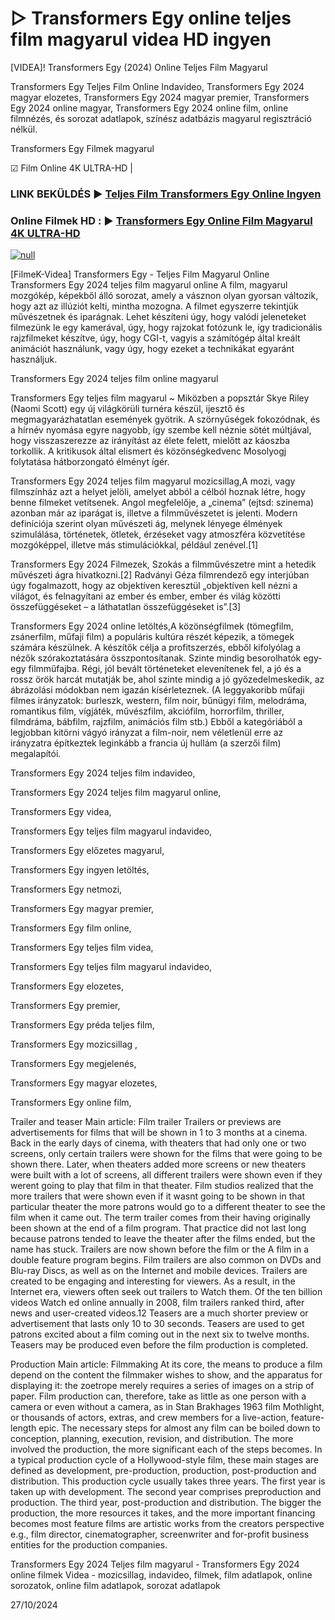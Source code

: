 # ▷ Transformers Egy online teljes film magyarul videa HD ingyen




[VIDEA]! Transformers Egy (2024) Online Teljes Film Magyarul

Transformers Egy Teljes Film Online Indavideo, Transformers Egy 2024 magyar elozetes, Transformers Egy 2024 magyar premier, Transformers Egy 2024 online magyar, Transformers Egy 2024 online film, online filmnézés, és sorozat adatlapok, színész adatbázis magyarul regisztráció nélkül.

Transformers Egy Filmek magyarul

☑ Film Online 4K ULTRA-HD |

### LINK BEKÜLDÉS ▶️ [Teljes Film Transformers Egy Online Ingyen](https://t.co/yPzr1fJK5Q)

### Online Filmek HD : ▶️ [Transformers Egy Online Film Magyarul 4K ULTRA-HD](https://t.co/yPzr1fJK5Q)

[![null](https://static.wixstatic.com/media/855a25_043b5abeb4ae4d35ac003198e7fe56ed~mv2.gif)](https://t.co/yPzr1fJK5Q)

[FilmeK-Videa] Transformers Egy - Teljes Film Magyarul Online Transformers Egy 2024 teljes film magyarul online A film, magyarul mozgókép, képekből álló sorozat, amely a vásznon olyan gyorsan változik, hogy azt az illúziót kelti, mintha mozogna. A filmet egyszerre tekintjük művészetnek és iparágnak. Lehet készíteni úgy, hogy valódi jeleneteket filmezünk le egy kamerával, úgy, hogy rajzokat fotózunk le, így tradicionális rajzfilmeket készítve, úgy, hogy CGI-t, vagyis a számítógép által kreált animációt használunk, vagy úgy, hogy ezeket a technikákat egyaránt használjuk.

Transformers Egy 2024 teljes film online magyarul

Transformers Egy teljes film magyarul ~ Miközben a popsztár Skye Riley (Naomi Scott) egy új világkörüli turnéra készül, ijesztő és megmagyarázhatatlan események gyötrik. A szörnyűségek fokozódnak, és a hírnév nyomása egyre nagyobb, így szembe kell néznie sötét múltjával, hogy visszaszerezze az irányítást az élete felett, mielőtt az káoszba torkollik. A kritikusok által elismert és közönségkedvenc Mosolyogj folytatása hátborzongató élményt ígér.

Transformers Egy 2024 teljes film magyarul mozicsillag,A mozi, vagy filmszínház azt a helyet jelöli, amelyet abból a célból hoznak létre, hogy benne filmeket vetítsenek. Angol megfelelője, a „cinema” (ejtsd: szinema) azonban már az iparágat is, illetve a filmművészetet is jelenti. Modern definíciója szerint olyan művészeti ág, melynek lényege élmények szimulálása, történetek, ötletek, érzéseket vagy atmoszféra közvetítése mozgóképpel, illetve más stimulációkkal, például zenével.[1]

Transformers Egy 2024 Filmezek, Szokás a filmművészetre mint a hetedik művészeti ágra hivatkozni.[2] Radványi Géza filmrendező egy interjúban úgy fogalmazott, hogy az objektíven keresztül „objektíven kell nézni a világot, és felnagyítani az ember és ember, ember és világ közötti összefüggéseket – a láthatatlan összefüggéseket is”.[3]

Transformers Egy 2024 online letöltés,A közönségfilmek (tömegfilm, zsánerfilm, műfaji film) a populáris kultúra részét képezik, a tömegek számára készülnek. A készítők célja a profitszerzés, ebből kifolyólag a nézők szórakoztatására összpontosítanak. Szinte mindig besorolhatók egy-egy filmműfajba. Régi, jól bevált történeteket elevenítenek fel, a jó és a rossz örök harcát mutatják be, ahol szinte mindig a jó győzedelmeskedik, az ábrázolási módokban nem igazán kísérleteznek. (A leggyakoribb műfaji filmes irányzatok: burleszk, western, film noir, bűnügyi film, melodráma, romantikus film, vígjáték, művészfilm, akciófilm, horrorfilm, thriller, filmdráma, bábfilm, rajzfilm, animációs film stb.) Ebből a kategóriából a legjobban kitörni vágyó irányzat a film-noir, nem véletlenül erre az irányzatra építkeztek leginkább a francia új hullám (a szerzői film) megalapítói.

Transformers Egy 2024 teljes film indavideo,

Transformers Egy 2024 teljes film magyarul online,

Transformers Egy videa,

Transformers Egy teljes film magyarul indavideo,

Transformers Egy előzetes magyarul,

Transformers Egy ingyen letöltés,

Transformers Egy netmozi,

Transformers Egy magyar premier,

Transformers Egy film online,

Transformers Egy teljes film videa,

Transformers Egy teljes film magyarul indavideo,

Transformers Egy elozetes,

Transformers Egy premier,

Transformers Egy préda teljes film,

Transformers Egy mozicsillag ,

Transformers Egy megjelenés,

Transformers Egy magyar elozetes,

Transformers Egy online film,

Trailer and teaser Main article: Film trailer Trailers or previews are advertisements for films that will be shown in 1 to 3 months at a cinema. Back in the early days of cinema, with theaters that had only one or two screens, only certain trailers were shown for the films that were going to be shown there. Later, when theaters added more screens or new theaters were built with a lot of screens, all different trailers were shown even if they werent going to play that film in that theater. Film studios realized that the more trailers that were shown even if it wasnt going to be shown in that particular theater the more patrons would go to a different theater to see the film when it came out. The term trailer comes from their having originally been shown at the end of a film program. That practice did not last long because patrons tended to leave the theater after the films ended, but the name has stuck. Trailers are now shown before the film or the A film in a double feature program begins. Film trailers are also common on DVDs and Blu-ray Discs, as well as on the Internet and mobile devices. Trailers are created to be engaging and interesting for viewers. As a result, in the Internet era, viewers often seek out trailers to Watch them. Of the ten billion videos Watch ed online annually in 2008, film trailers ranked third, after news and user-created videos.12 Teasers are a much shorter preview or advertisement that lasts only 10 to 30 seconds. Teasers are used to get patrons excited about a film coming out in the next six to twelve months. Teasers may be produced even before the film production is completed.

Production Main article: Filmmaking At its core, the means to produce a film depend on the content the filmmaker wishes to show, and the apparatus for displaying it: the zoetrope merely requires a series of images on a strip of paper. Film production can, therefore, take as little as one person with a camera or even without a camera, as in Stan Brakhages 1963 film Mothlight, or thousands of actors, extras, and crew members for a live-action, feature-length epic. The necessary steps for almost any film can be boiled down to conception, planning, execution, revision, and distribution. The more involved the production, the more significant each of the steps becomes. In a typical production cycle of a Hollywood-style film, these main stages are defined as development, pre-production, production, post-production and distribution. This production cycle usually takes three years. The first year is taken up with development. The second year comprises preproduction and production. The third year, post-production and distribution. The bigger the production, the more resources it takes, and the more important financing becomes most feature films are artistic works from the creators perspective e.g., film director, cinematographer, screenwriter and for-profit business entities for the production companies.

Transformers Egy 2024 Teljes film magyarul - Transformers Egy 2024 online filmek Videa - mozicsillag, indavideo, filmek, film adatlapok, online sorozatok, online film adatlapok, sorozat adatlapok

27/10/2024
